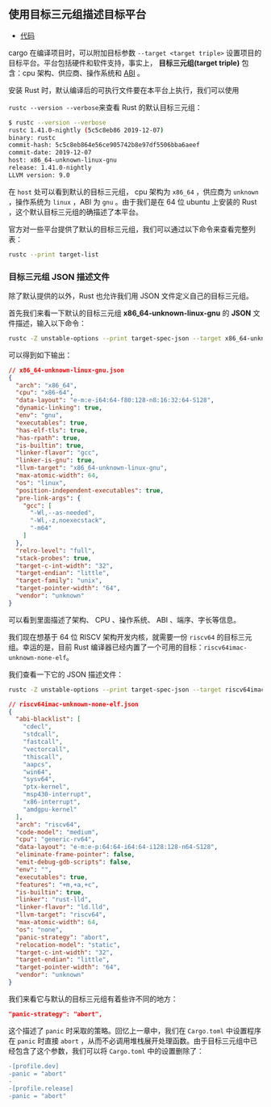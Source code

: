 ## 使用目标三元组描述目标平台

* [代码](https://github.com/rcore-os/rCore_tutorial/tree/1ba5fd7a1d7fc8794583ca1588a262916a20d707)

cargo 在编译项目时，可以附加目标参数 `--target <target triple>` 设置项目的目标平台。平台包括硬件和软件支持，事实上， **目标三元组(target triple)** 包含：cpu 架构、供应商、操作系统和 [ABI](https://stackoverflow.com/questions/2171177/what-is-an-application-binary-interface-abi/2456882#2456882) 。

安装 Rust 时，默认编译后的可执行文件要在本平台上执行，我们可以使用

``rustc --version --verbose``来查看 Rust 的默认目标三元组：

```bash
$ rustc --version --verbose
rustc 1.41.0-nightly (5c5c8eb86 2019-12-07)
binary: rustc
commit-hash: 5c5c8eb864e56ce905742b8e97df5506bba6aeef
commit-date: 2019-12-07
host: x86_64-unknown-linux-gnu
release: 1.41.0-nightly
LLVM version: 9.0
```

在 ``host`` 处可以看到默认的目标三元组， cpu 架构为 ``x86_64`` ，供应商为 ``unknown`` ，操作系统为 ``linux`` ，ABI 为 ``gnu`` 。由于我们是在 64 位 ubuntu 上安装的 Rust ，这个默认目标三元组的确描述了本平台。

官方对一些平台提供了默认的目标三元组，我们可以通过以下命令来查看完整列表：

```sh
rustc --print target-list
```

### 目标三元组 JSON 描述文件

除了默认提供的以外，Rust 也允许我们用 JSON 文件定义自己的目标三元组。

首先我们来看一下默认的目标三元组 **x86_64-unknown-linux-gnu** 的 **JSON** 文件描述，输入以下命令：

```sh
rustc -Z unstable-options --print target-spec-json --target x86_64-unknown-linux-gnu
```

可以得到如下输出：

```json
// x86_64-unknown-linux-gnu.json
{
  "arch": "x86_64",
  "cpu": "x86-64",
  "data-layout": "e-m:e-i64:64-f80:128-n8:16:32:64-S128",
  "dynamic-linking": true,
  "env": "gnu",
  "executables": true,
  "has-elf-tls": true,
  "has-rpath": true,
  "is-builtin": true,
  "linker-flavor": "gcc",
  "linker-is-gnu": true,
  "llvm-target": "x86_64-unknown-linux-gnu",
  "max-atomic-width": 64,
  "os": "linux",
  "position-independent-executables": true,
  "pre-link-args": {
    "gcc": [
      "-Wl,--as-needed",
      "-Wl,-z,noexecstack",
      "-m64"
    ]
  },
  "relro-level": "full",
  "stack-probes": true,
  "target-c-int-width": "32",
  "target-endian": "little",
  "target-family": "unix",
  "target-pointer-width": "64",
  "vendor": "unknown"
}
```

可以看到里面描述了架构、 CPU 、操作系统、 ABI 、端序、字长等信息。

我们现在想基于 64 位 RISCV 架构开发内核，就需要一份 `riscv64` 的目标三元组。幸运的是，目前 Rust 编译器已经内置了一个可用的目标：`riscv64imac-unknown-none-elf`。

我们查看一下它的 JSON 描述文件：

```sh
rustc -Z unstable-options --print target-spec-json --target riscv64imac-unknown-none-elf
```

```json
// riscv64imac-unknown-none-elf.json
{
  "abi-blacklist": [
    "cdecl",
    "stdcall",
    "fastcall",
    "vectorcall",
    "thiscall",
    "aapcs",
    "win64",
    "sysv64",
    "ptx-kernel",
    "msp430-interrupt",
    "x86-interrupt",
    "amdgpu-kernel"
  ],
  "arch": "riscv64",
  "code-model": "medium",
  "cpu": "generic-rv64",
  "data-layout": "e-m:e-p:64:64-i64:64-i128:128-n64-S128",
  "eliminate-frame-pointer": false,
  "emit-debug-gdb-scripts": false,
  "env": "",
  "executables": true,
  "features": "+m,+a,+c",
  "is-builtin": true,
  "linker": "rust-lld",
  "linker-flavor": "ld.lld",
  "llvm-target": "riscv64",
  "max-atomic-width": 64,
  "os": "none",
  "panic-strategy": "abort",
  "relocation-model": "static",
  "target-c-int-width": "32",
  "target-endian": "little",
  "target-pointer-width": "64",
  "vendor": "unknown"
}
```

我们来看它与默认的目标三元组有着些许不同的地方：

```json
"panic-strategy": "abort",
```

这个描述了 ``panic`` 时采取的策略。回忆上一章中，我们在 ``Cargo.toml`` 中设置程序在 ``panic`` 时直接 ``abort`` ，从而不必调用堆栈展开处理函数。由于目标三元组中已经包含了这个参数，我们可以将 ``Cargo.toml`` 中的设置删除了：

```diff
-[profile.dev]
-panic = "abort"
-
-[profile.release]
-panic = "abort"
```

